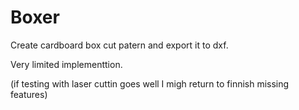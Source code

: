 # Boxer
Create cardboard box cut patern and export it to dxf.

Very limited implementtion.

(if testing with laser cuttin goes well I migh return to finnish missing features)
